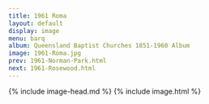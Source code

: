 ```yaml
---
title: 1961 Roma
layout: default
display: image
menu: barq
album: Queensland Baptist Churches 1851-1960 Album
image: 1961-Roma.jpg
prev: 1961-Norman-Park.html
next: 1961-Rosewood.html
---
```

{% include image-head.md %}
{% include image.html %}